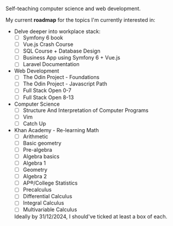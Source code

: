 Self-teaching computer science and web development.

My current **roadmap** for the topics I'm currently interested in:

- Delve deeper into workplace stack:
  - [ ] Symfony 6 book
  - [ ] Vue.js Crash Course
  - [ ] SQL Course + Database Design
  - [ ] Business App using Symfony 6 + Vue.js
  - [ ] Laravel Documentation

- Web Development
  - [ ] The Odin Project - Foundations
  - [ ] The Odin Project - Javascript Path
  - [ ] Full Stack Open 0-7
  - [ ] Full Stack Open 8-13

- Computer Science
  - [ ] Structure And Interpretation of Computer Programs
  - [ ] Vim
  - [ ] Catch Up 

- Khan Academy - Re-learning Math
  - [ ] Arithmetic
  - [ ] Basic geometry
  - [ ] Pre-algebra
  - [ ] Algebra basics 
  - [ ] Algebra 1
  - [ ] Geometry
  - [ ] Algebra 2
  - [ ] AP®︎/College Statistics 
  - [ ] Precalculus
  - [ ] Differential Calculus
  - [ ] Integral Calculus
  - [ ] Multivariable Calculus
 
  Ideally by 31/12/2024, I should've ticked at least a box of each.
